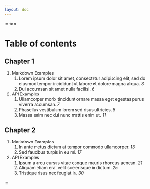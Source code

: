 ```yaml
---
layout: doc
---
```


<link rel="stylesheet" type="text/css" href="./css/table-of-contents.css" />

::: toc

# Table of contents

## Chapter 1

1. Markdown Examples
   1. Lorem ipsum dolor sit amet, consectetur adipiscing elit, sed do eiusmod tempor incididunt ut labore et dolore magna aliqua. *3*
   3. Dui accumsan sit amet nulla facilisi. *6*
2. API Examples
   1. Ullamcorper morbi tincidunt ornare massa eget egestas purus viverra accumsan. *7*
   2. Phasellus vestibulum lorem sed risus ultricies. *8*
   3. Massa enim nec dui nunc mattis enim ut. *11*

## Chapter 2

1. Markdown Examples
   1. In ante metus dictum at tempor commodo ullamcorper. *13*
   2. Sed faucibus turpis in eu mi. *17*
2. API Examples
   1. Ipsum a arcu cursus vitae congue mauris rhoncus aenean. *21*
   2. Aliquam etiam erat velit scelerisque in dictum. *25*
   3. Tristique risus nec feugiat in. *30*

:::
